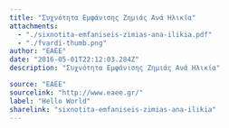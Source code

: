 ```yaml
---
title: "Συχνότητα Εμφάνισης Ζημιάς Ανά Ηλικία"
attachments:
  - "./sixnotita-emfaniseis-zimias-ana-ilikia.pdf"
  - "./fvardi-thumb.png"
author: "ΕΑΕΕ"
date: "2016-05-01T22:12:03.284Z"
description: "Συχνότητα Εμφάνισης Ζημιάς Ανά Ηλικία"

source: "ΕΑΕΕ"
sourcelink: "http://www.eaee.gr/"
label: "Hello World"
sharelink: "sixnotita-emfaniseis-zimias-ana-ilikia"
---
```

